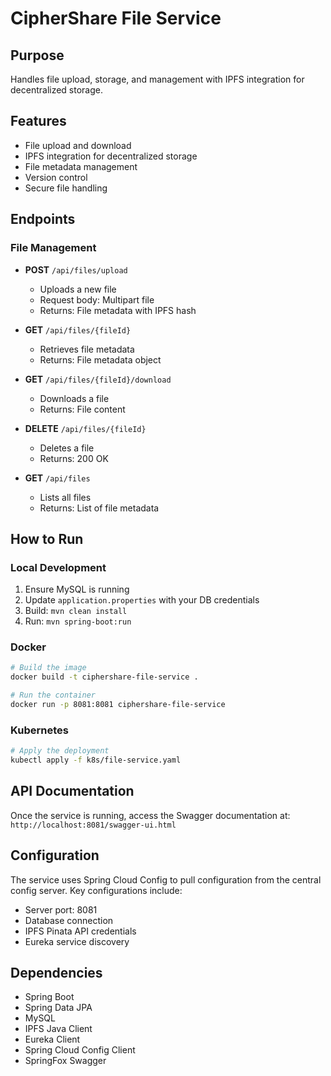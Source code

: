 # CipherShare File Service

## Purpose
Handles file upload, storage, and management with IPFS integration for decentralized storage.

## Features
- File upload and download
- IPFS integration for decentralized storage
- File metadata management
- Version control
- Secure file handling

## Endpoints

### File Management
- **POST** `/api/files/upload`
  - Uploads a new file
  - Request body: Multipart file
  - Returns: File metadata with IPFS hash

- **GET** `/api/files/{fileId}`
  - Retrieves file metadata
  - Returns: File metadata object

- **GET** `/api/files/{fileId}/download`
  - Downloads a file
  - Returns: File content

- **DELETE** `/api/files/{fileId}`
  - Deletes a file
  - Returns: 200 OK

- **GET** `/api/files`
  - Lists all files
  - Returns: List of file metadata

## How to Run

### Local Development
1. Ensure MySQL is running
2. Update `application.properties` with your DB credentials
3. Build: `mvn clean install`
4. Run: `mvn spring-boot:run`

### Docker
```bash
# Build the image
docker build -t ciphershare-file-service .

# Run the container
docker run -p 8081:8081 ciphershare-file-service
```

### Kubernetes
```bash
# Apply the deployment
kubectl apply -f k8s/file-service.yaml
```

## API Documentation
Once the service is running, access the Swagger documentation at:
`http://localhost:8081/swagger-ui.html`

## Configuration
The service uses Spring Cloud Config to pull configuration from the central config server. Key configurations include:
- Server port: 8081
- Database connection
- IPFS Pinata API credentials
- Eureka service discovery

## Dependencies
- Spring Boot
- Spring Data JPA
- MySQL
- IPFS Java Client
- Eureka Client
- Spring Cloud Config Client
- SpringFox Swagger

